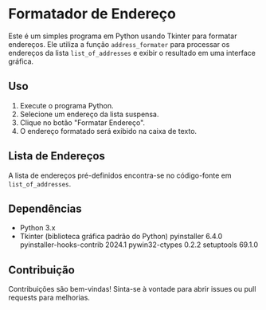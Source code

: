 # Formatador de Endereço

Este é um simples programa em Python usando Tkinter para formatar endereços. Ele utiliza a função `address_formater` para processar os endereços da lista `list_of_addresses` e exibir o resultado em uma interface gráfica.

## Uso

1. Execute o programa Python.
2. Selecione um endereço da lista suspensa.
3. Clique no botão "Formatar Endereço".
4. O endereço formatado será exibido na caixa de texto.

## Lista de Endereços

A lista de endereços pré-definidos encontra-se no código-fonte em `list_of_addresses`.

## Dependências

- Python 3.x
- Tkinter (biblioteca gráfica padrão do Python)
pyinstaller               6.4.0
pyinstaller-hooks-contrib 2024.1
pywin32-ctypes            0.2.2
setuptools                69.1.0

## Contribuição

Contribuições são bem-vindas! Sinta-se à vontade para abrir issues ou pull requests para melhorias.
